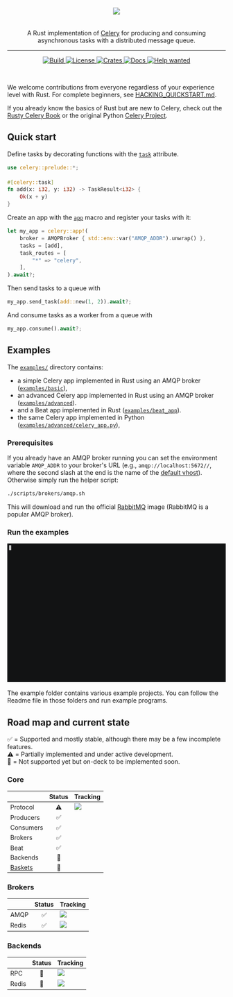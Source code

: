 <div align="center">
    <br>
    <img src="img/rusty-celery-logo-transparent.png"/>
    <br>
    <br>
    <p>
    A Rust implementation of <a href="https://github.com/celery/celery">Celery</a> for producing and consuming asynchronous tasks with a distributed message queue.
    </p>
    <hr/>
</div>
<p align="center">
    <a href="https://github.com/rusty-celery/rusty-celery/actions">
        <img alt="Build" src="https://github.com/rusty-celery/rusty-celery/workflows/CI/badge.svg?event=push&branch=main">
    </a>
    <a href="https://github.com/rusty-celery/rusty-celery/blob/main/LICENSE">
        <img alt="License" src="https://img.shields.io/github/license/rusty-celery/rusty-celery.svg?color=blue&cachedrop">
    </a>
    <a href="https://crates.io/crates/celery">
        <img alt="Crates" src="https://img.shields.io/crates/v/celery.svg?color=blue">
    </a>
    <a href="https://docs.rs/celery/">
        <img alt="Docs" src="https://img.shields.io/badge/docs.rs-API%20docs-blue">
    </a>
    <a href="https://github.com/rusty-celery/rusty-celery/issues?q=is%3Aissue+is%3Aopen+label%3A%22Status%3A+Help+Wanted%22">
        <img alt="Help wanted" src="https://img.shields.io/github/issues/rusty-celery/rusty-celery/Status%3A%20Help%20Wanted?label=Help%20Wanted">
    </a>
</p>
<br/>


We welcome contributions from everyone regardless of your experience level with Rust. For complete beginners, see [HACKING_QUICKSTART.md](https://github.com/rusty-celery/rusty-celery/blob/main/HACKING_QUICKSTART.md).

If you already know the basics of Rust but are new to Celery, check out the [Rusty Celery Book](https://rusty-celery.github.io/) or the original Python [Celery Project](http://www.celeryproject.org/).

## Quick start

Define tasks by decorating functions with the [`task`](https://docs.rs/celery/*/celery/attr.task.html) attribute.

```rust
use celery::prelude::*;

#[celery::task]
fn add(x: i32, y: i32) -> TaskResult<i32> {
    Ok(x + y)
}
```

Create an app with the [`app`](https://docs.rs/celery/*/celery/macro.celery_app.html) macro
and register your tasks with it:

```rust
let my_app = celery::app!(
    broker = AMQPBroker { std::env::var("AMQP_ADDR").unwrap() },
    tasks = [add],
    task_routes = [
        "*" => "celery",
    ],
).await?;
```

Then send tasks to a queue with

```rust
my_app.send_task(add::new(1, 2)).await?;
```

And consume tasks as a worker from a queue with

```rust
my_app.consume().await?;
```

## Examples

The [`examples/`](https://github.com/rusty-celery/rusty-celery/tree/main/examples) directory contains:

- a simple Celery app implemented in Rust using an AMQP broker ([`examples/basic`](https://github.com/rusty-celery/rusty-celery/tree/main/examples/basic)),
- an advanced Celery app implemented in Rust using an AMQP broker ([`examples/advanced`](https://github.com/rusty-celery/rusty-celery/tree/main/examples/advanced/)).
- and a Beat app implemented in Rust ([`examples/beat_app`](https://github.com/rusty-celery/rusty-celery/tree/main/examples/beat_app/)).
- the same Celery app implemented in Python ([`examples/advanced/celery_app.py`](https://github.com/rusty-celery/rusty-celery/blob/main/examples/advanced/celery_app.py)),

### Prerequisites

If you already have an AMQP broker running you can set the environment variable `AMQP_ADDR` to your broker's URL (e.g., `amqp://localhost:5672//`, where
the second slash at the end is the name of the [default vhost](https://www.rabbitmq.com/access-control.html#default-state)).
Otherwise simply run the helper script:

```bash
./scripts/brokers/amqp.sh
```

This will download and run the official [RabbitMQ](https://www.rabbitmq.com/) image (RabbitMQ is a popular AMQP broker).

### Run the examples

![](./img/demo.gif)

The example folder contains various example projects. You can follow the Readme file in those folders and run example programs.

## Road map and current state

✅ = Supported and mostly stable, although there may be a few incomplete features.<br/>
⚠️ = Partially implemented and under active development.<br/>
🔴 = Not supported yet but on-deck to be implemented soon.

### Core

|                  | Status  | Tracking  |
| ---------------- |:-------:| --------- |
| Protocol         | ⚠️      | [![](https://img.shields.io/github/issues/rusty-celery/rusty-celery/Protocol%20Feature?label=Issues)](https://github.com/rusty-celery/rusty-celery/issues?q=is%3Aissue+label%3A%22Protocol+Feature%22+is%3Aopen) |
| Producers        | ✅      | |
| Consumers        | ✅      | |
| Brokers          | ✅      | |
| Beat             | ✅      | |
| Backends         | 🔴      | |
| [Baskets](https://github.com/rusty-celery/rusty-celery/issues/53) | 🔴      | |

### Brokers

|       | Status | Tracking |
| ----- |:------:| -------- |
| AMQP  | ✅     | [![](https://img.shields.io/github/issues/rusty-celery/rusty-celery/Broker%3A%20AMQP?label=Issues)](https://github.com/rusty-celery/rusty-celery/labels/Broker%3A%20AMQP) |
| Redis | ✅     | [![](https://img.shields.io/github/issues/rusty-celery/rusty-celery/Broker%3A%20Redis?label=Issues)](https://github.com/rusty-celery/rusty-celery/labels/Broker%3A%20Redis) |

### Backends

|             | Status | Tracking |
| ----------- |:------:| -------- |
| RPC         | 🔴     | [![](https://img.shields.io/github/issues/rusty-celery/rusty-celery/Backend%3A%20RPC?label=Issues)](https://github.com/rusty-celery/rusty-celery/labels/Backend%3A%20RPC) |
| Redis       | 🔴     | [![](https://img.shields.io/github/issues/rusty-celery/rusty-celery/Backend%3A%20Redis?label=Issues)](https://github.com/rusty-celery/rusty-celery/labels/Backend%3A%20Redis) |
